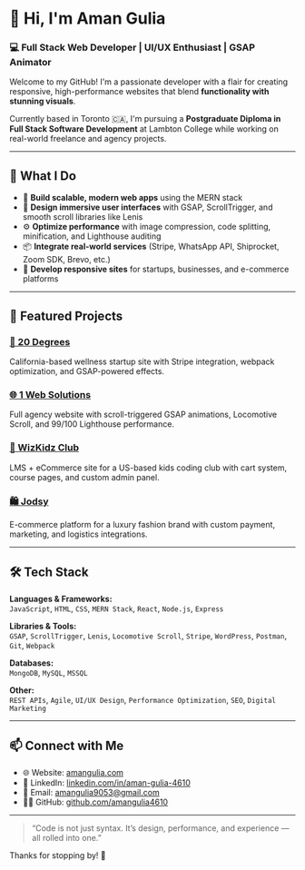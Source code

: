 # 👋 Hi, I'm Aman Gulia

### 💻 Full Stack Web Developer | UI/UX Enthusiast | GSAP Animator

Welcome to my GitHub! I'm a passionate developer with a flair for creating responsive, high-performance websites that blend **functionality with stunning visuals**.

Currently based in Toronto 🇨🇦, I'm pursuing a **Postgraduate Diploma in Full Stack Software Development** at Lambton College while working on real-world freelance and agency projects.

---

## 🚀 What I Do

- 🔧 **Build scalable, modern web apps** using the MERN stack
- 🎨 **Design immersive user interfaces** with GSAP, ScrollTrigger, and smooth scroll libraries like Lenis
- ⚙️ **Optimize performance** with image compression, code splitting, minification, and Lighthouse auditing
- 📦 **Integrate real-world services** (Stripe, WhatsApp API, Shiprocket, Zoom SDK, Brevo, etc.)
- 📲 **Develop responsive sites** for startups, businesses, and e-commerce platforms

---

## 🧩 Featured Projects

### [🎯 20 Degrees](https://www.20deg.com)
California-based wellness startup site with Stripe integration, webpack optimization, and GSAP-powered effects.

### [🌐 1 Web Solutions](https://github.com/amangulia4610/1Websolutions)
Full agency website with scroll-triggered GSAP animations, Locomotive Scroll, and 99/100 Lighthouse performance.

### [🧠 WizKidz Club](https://www.wizkidzclub.com)
LMS + eCommerce site for a US-based kids coding club with cart system, course pages, and custom admin panel.

### [🛍️ Jodsy](https://www.amangulia.com/jodsy)
E-commerce platform for a luxury fashion brand with custom payment, marketing, and logistics integrations.

---

## 🛠 Tech Stack

**Languages & Frameworks:**  
`JavaScript`, `HTML`, `CSS`, `MERN Stack`, `React`, `Node.js`, `Express`

**Libraries & Tools:**  
`GSAP`, `ScrollTrigger`, `Lenis`, `Locomotive Scroll`, `Stripe`, `WordPress`, `Postman`, `Git`, `Webpack`

**Databases:**  
`MongoDB`, `MySQL`, `MSSQL`

**Other:**  
`REST APIs`, `Agile`, `UI/UX Design`, `Performance Optimization`, `SEO`, `Digital Marketing`

---

## 📫 Connect with Me

- 🌐 Website: [amangulia.com](https://www.amangulia.com)  
- 💼 LinkedIn: [linkedin.com/in/aman-gulia-4610](https://www.linkedin.com/in/aman-gulia-4610/)  
- 📧 Email: [amangulia9053@gmail.com](mailto:amangulia9053@gmail.com)  
- 🧑‍💻 GitHub: [github.com/amangulia4610](https://github.com/amangulia4610)

---

> “Code is not just syntax. It’s design, performance, and experience — all rolled into one.”

Thanks for stopping by! 🙌
